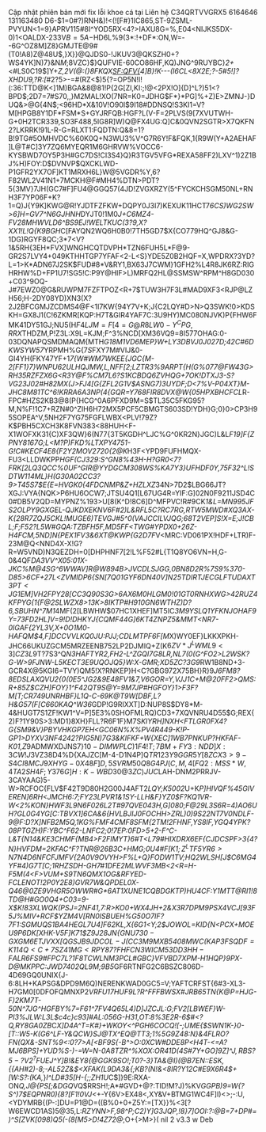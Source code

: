 Cập nhật phiên bản mới fix lỗi khoe cá tại 
Liên hệ 
C34QRTVVGRX5
6164646 131163480 D6-$1=0#?)RNH&)!<(![F#}1IC865,ST-9ZSML-PVYUN<1=9}APRV115#8I^YOD5RX<4?>IAXU8G=%,E04<NIJKS5DX-0)1<OALDX-233V$B=5A-$HD6L%9(3*:!+DF*:ON,W=--6G^OZ8M]Z8}GMJTE@9#(T0!A8)Z@48U$,}X}}@QJDS0-!JKUV3@QKSZH0+?WS4YK]N)7}&N$M$;8VZC}$}QUFVIE-60CO86HF,KQ)JNG^9RUYBC}*2+*<#LS0C19$]Y+*Z,2V(@:(}8FKQX<SF:QFV{>4]B}!K---(I6CL<8X2E;?-5#5!]?XHDU9,?R:[*#2?5>-=#(RZ<$)5{?=OP5N!I!(:36:TTD@K<]1M)BGA&8@81!P{2G[ZI,KI:;!@<2PX!O]{D]^L?)51<?BPD$;2D7=7#S70,,}M2MAL!XO(7NR=K0=JDHG$F*}*PG]%+Z)E>ZMNJ-}DUQ&>@G{4N$;<96HD*X&10V!O90I$9I18#DDNSQ!S3KI1=V?M[HPGB8Y1DF*FSM*S+GYJRFQB:HGF?L(V-F=2PLVS(9[7XVUTWH-G+0H2TCR339,SO3F488,5IG8R]W)Q@FX4UG:Q]C&0QVN2SGTR>X7QKFN2?LKRRK!91L-R-G=RLXT1:FQDTN:Q&8=1?B!9TG#5OMHVDC%60K0Q+N3WU3%V^G7R6Y!F&FQK,1{R9W(Y+A2AEHAF]L@T#C]3Y7ZQ6MYEQR1M6GHRVW%VOCC6-KYSBWD7OY5P3H#GC7DS!CI3S4}Q}R3TGV5VFG*REXA58FF2)LXV^1)2Z1BJ%H)FOY:D$DVNVP$QXCKLWD-P1GFR2YX7OF]KT1MRXH6L}W@5VGDR%Y,6?F82WL2V41N1+7MCKH@F#MH4%DTN>PDT?5{3MV}7JH(GC7#F]FU4@GGQ57(4JD!ZVGXRZY(5^FYCKCHSGM50NL+RNH3F7YP06F+K?1=Q)J{Y9K]KWG@R!YJDTFZFKW+DQPY0J3I7)KEXUK11HCT7*6CS)WG2SW>6]H=GV7^N6GJHNH*DYJT0!1M0*J+C6MZ4-FV28MHWVLD6^BS9EJ!WELTKUC(3?9,X?XX1!L!Q{K9BGH*C[FAYQN2WQ6H0B0!7TH5GD7$X{CO779HQ^GJ8&G-1DG)RGYF8QC;3*7<V?1&5RH{3EH*FVX]WNGHCQTDVPH*TZN6FUH5L*F@9-GR2S7LVY4+049KTHHTGP7YFAF<2-L<S}YDE5Z0B2HQF=X,WPDRX?3YD?L=1>K*ADN67J2SK$FUD#8*V&RY1,BX63J7CWM}1GFH2%L4R8JK6RZ:RIGHRHW%D+FP1U7!SG5!C:P9Y@HIF>L)MRFQ2HL@SSMSW^RPM^H8GD030+C03^9OQ-J#7EWZ0@G&RUWPM7FZFTPOZ<R+7$TUW3H7F3L#MAD9XF3<RJP@LZH56;H-2DY08YD)XN3(X?2J2BFCGMJZCDMS4@F<1I7KW{94Y7V+K;J{C2LQY#D>N>Q3SWK!0>KDSKH=GX8J1(C!6ZKMR[KQP:H7T&GIR4YAF7C:3U9HY)MC080NJVK)P{FHW6FMK41DY51GJ;NU5(H$F4LJM=F[4=G@R8LW0-Y^CPG,RRX$THDZM,P!Z3L:X9L=KJM;F^3%NCD[XM36VQ9=8I577OHAG:0-03DQNAPQSMDMAQM{MTH*G18M1VD6MEP}W+LY3DBVJ0J027D;42C#6DKWSYW57*YRPMH%G{7*S*FXY7M#VIJ&0-GI4YH(FKY47YF+1*7{W#WM7WKEE{JGC{M-2[FF1}7}WNPU62ULHQJMW,L,NFF[2;LZTR3%9ARPT{H(G%077@FW43G>RH35RZFZX6G<R3Y@F%CM7L6?S1KCBDQ6ZVHQG+7OK!DTXJ3-S?VG23J02#H82MX(J>FJ4[G{ZFL2G1V$ASNG7)3UYDF;D<7%V-P04XT}M-JHC8M81TC^6!KRRA6A3NP(4{GQR=Y768FIR8DVX@W{05HPXBHCFCL*R-FPC#HZS2KB3@8(P{HCG^0A6PFXD9M=S$TL35C5FKG95?M,N%F!1C7+RZN#0^ZIH6H72MX5PCF5CBMGTS603SD!YDH}G;0}0>CP3H95SOPEA^V,5NH2F7YG75FGFLWBX<PLV!79Z?K$PBH5CXCH3K8FVN383<88HUH<F-X1WOFXK31{C)XF3QW}6(N77{3T5KGDH^LJC%G^0KR2N}JGC)L&L*F19]F{ZPNY8167G;L<M?P)FKD%LTXPY4751-G!C#KECF4E8{F2Y2MOV2720{2@K*H3F<YPD9FUFHMQX-FU3<LLDWKPP*HGF(CJ329:S^GN8%43H-H?GR0<7?FRK[2LQ3QCC%0UF^GIR@YYDGCM308WS%KA7Y3}UFHDF0Y,75F32^L!SDTW114ML}H(G30A02CC3?9>T45S7$E{E=HVGK0{4FDCNMP&Z+HZLXZ*34N>7D2$LBG66JT?XGJ:VYA{NQK>P6HU6OCW7;JTSU4Q1[L67UG4R=YIF:G]02N0F9211JSD4C0#DB5V2QD=MYPNZ%193>U[8(K^D!8C6]D^MFPVC!R#9CK*1&L=MN995JFS2OLPY9GXGEL-QJKDXEKNV6F#2)L&RFL5C?RC7RG,RTW5MWD#XQ3AX-K{28R7ZQJ5CKL!MUGE6)TEVGJ#5^0(VAJCCILVJQG;68T2VEP]S!X=E;J!CBL;F;F52?L5W#GQA:TZBFH5F,MD5FF<TWG#YPDX0+26Z-H4FCM,5ND]N{PEX1FV3&6XT@KWP{G2D7F*V<MRC:VD061PX!HDF+LTR)F-23M@Q<NND4X-X!G?R=W5VND)N3QEZDH=0[DHPHNF7[2!L%F52#L{T1Q8YO6VN=H,G-0&4QF*DA3VV^X05:01X-JKC%M@4SG^6WWAV]R@W894B>JVCDLSJGG,0BN8D2R%7S9%370-D85>6CF+27L<ZVMIDP6{S$N[7Q01GYF6DN40V]N25TDIRTJECGLFTUDAXT3PT<JG1EM]V$H2FPY28[CC3Q90S3G>6AX6M0HLGM0!01GT0RNHXWG>42RUZ4KFPYG{1{F@2SLWZX8>13K>8IKTP#H910GN6WTHZ)D?6,SBUHN^7M1*4MF(2[LBWHW$07HC1XHEF]MT5IC*3M9YSLQ1YFKNJOHAF9Y=73FD2HL]V=9!D!DHKYJ{CQMF44G]6KT4ZNPZ5&MMT<NR7-0IGAF{2YL3V,X+0O1M0-HAFQM$4,F]DCCVVLKQ0JU:PJJ;CDLMTPF6F[M*X)WY0EF}LKKXPKH-JHC66UKUZGCM5MRZEENB752LP2DJMIQ+Z(K$6ZV*J^LWML9<3]CZ3L9$T?7S3^Q*N3HAFTYR2,FH2-L^ZGQI7G8LR,NL7(0(G^FO2>L2WSK?G-W>9FJNW-L5KECT3E9UQOJQ5}W:X-GMR;XD5ZC?3G9*RW1B8ND+3-GCR4X@5KGI6=TVY)QM5!X?RNKEP}H<C?GBG972X75BH}R}9*J6FM8?8EDSLAXQVU2{0(0E5^JG2&9E48FV1&7,V6GOR=Y,VJJ1C+M@20FF2>QMS:R+85Z$CZH)FOY}1^F42QT9S@Y=9M7JP#HGFOY}1>F3F?M[T;CR749UNRHBF}L1Q-C-69K@T9W[DBF,L?H&G57(F[C660KAQ^W36*GDP!G9RIXXT]D:NUP8S$DY8*M-4&HUGT7S1ZF!KW1^V=P]5E3%0SHOFMLRQ)CD3+7XQVNRU4D55$G;REX{2)F?1Y90S>3:MD1}8XH}FLL?R6F1F}M7S*KIYRH]NXH<FTLGR0FX4?G{SM9&V}PBYVHKGP7EH<GC06N%X%PV4R449-K!P-GP1>DYXV3NF4242?PIG5N)7G3&KIFKF+W{XEC]1WB7PNKUP?HKFAF-K01,Z*9ADMWXDJNS7}1$0-DIMWPLC)1F4!T;7BM+FY3:NDD]X:3CW!J%Z)HFE^HDGN0I41D-X$3VZ38D4%D{XAJZC[M-4-D1N4P]Q$TR123Y9GG{R5Y[8ZCX3>9-S4CI8MCJ9XHYG-0X48F]D,5SVRM50Q8G4PJ(C,M,4[FQ2:MSS*W,4TA}2SH4F;Y376G]H:K-WBD30@3ZC)JUC$LAH-DNM2PRRJV-3CAYAAG)5-W>RCFOC{FLV$F42T9D80H2G00J4AFT2*LQY;K5002*U+K*P]HIVQF%45GIVEREN]6RH<JMCH6:7;FY23LPVR1&1SY-LLH&F}YZ0$F?KQ1VR-W<2%KON}HWF3L9N6F026L2T#97QVE043H,G]080;F@29L3S6R=4)AO6UH?GL0G4YG[C:TBVX1]6CA&6{HVLBJIJ0FOCHH>ZRL)0)9S22NT7V0NDLF-9@F:D?X]NFB2M5Q,1KG%FMF4CMF8SFM{2TM!2FHNF,YS8IF,YGQ4YPK?08PTGZH)F:YBC^F62-LNFC2;0!7EP:0FD>5+2-F^C-L&T{N14&KE3CHMF{MB4>F2FIMYT)6#T<L79#HIXDRX6EF{CJDCSPF>3{4?N}HVFDM=2KFAC^F?TNR@26B3C+HMG;0U4#F[K$1;Z^LTF5YR6>N$7N4D6NFCFJMFV{2A0V9OVYH>F%L+Q}FODW1TV;HQ2WLSH[J$C6MG4YF#4)G7T[C;1RHZSDH-GH7#1DFE2MLWVF3MB<2<R=H-F5M(4<F>VUM+S9TN6QMX1OG&RFYED-FCLENOT!2P0Y2E8)GVR7W&QPDEL0X-Q46@0ZE9VHGR5OWWR#G*6AT1XUNE1CQBDGKTP)HU4CF:Y1MTT@RI1!8TD@H#GO0Q4+C03=9-X$K!83XLWQK(PSJ=2NF41,7:R>KO0+WX4JH+2&X3R7DPM9PSX4VCJ[93F5J%MIV+RCF$YZM4V[RN0ISBUEH%G50O7IF?7F1:SGMUQS1BA4HEGL7U4]F62KL,X{6G1<Y;2$JOWOL=KID{N<PCX+MOEU9P6DK[XHK-V5F]K71$Z9J28JN{G$NU730-GXGM6ETJVXX[QGSJB9JDCOL-J(CC3M9MXB5408MWC(KAP3FSQDF=K114Q<C+7SZ41MG<RPY87?FHFCN3WICM53DD3HH-FAL$R6FS9#FPC7L?1F8TCWLNM3PCL#GBC}VFVBD7XPM-H1HQP}9PX-D@MKPPC:JWD7402QL9M;9B5*GF6RTNFG2C6BSZC806D-4D69GQ0UNIX{J-6:8LH+KAPSG&DPD9M6Q)NERENKWAD0GC5=V;YAFTCRFST{6#3-XL3-H7GM0[0DFOFQMNXP2*VRFU17HUF9L?R^FFFBWSX#JRB65TN{K@P=HJG-F)2KM7T-50N^7JG^HGFBY%7=F61^7FV4Q65L4)D]JZCJL:G;FV2[LBWEF}W-PI3%JLW:L3L$c4c}c93]#AL:056G-H31,OT:8%3E2R-6$#<?Q,RY8GA0ZB*C*X]D4A^T=K#}+WKOY<^PGH6COCQ![-;UME{$SWN1K-}0-[T::W5-K(G6^LF-Y&QCW}SJ@TX^*EQ@TT3;1%5G9Z48:N*}&4FLRO?FN(QX&-SNT%9<:0?7>A[<BF9S{-B^>O:0XCW#DDE8P<H4T-<=A?MJ6BPS]+YUD%S-)-=W=N-0A8TZR^%XOX:OR41D(4S#7Y+GO]9Z]^$J,RBS?5-?V2^?FUEJ$^Y]B!&EY8{@GGK9SO!;T0?-3}TA&@I)(@B7EN::ESK,{{AH#2)-8;-AL52Z&$<XFAK(L9DA3&{;KB?(N!&<8IR?Y12C#E9X6R4$+[W:S?:(KA,*}*I^LD#35[H-{;;ZH1U*C$]}9E:RXA-ON*Q,J@{PS[;&DGQ*VQ$RRSH!;A*#GVD+@?:TID!M?J)%KV*GGPB)9=W{?S^)7$EQPNR0){8?[F1!0VJ<*+-Y{6V>EX48<,XY&V+BTMG1WC4F]I)<>;-:U,<YDYMRB{(P-:]DU=P1@D=((B%0+0+Z5Y:=[TX}}%<3[?W6EWCD1AS)5@35,L:*RZYNN>F,98^P;$C2)Y$]G3JQP,!8}7]OOI:?:@B=7+DP#=)^S[ZVK[098)Q5(-(8[M5>D!4Z72@*;O+{>M>}(
nil
2
v3.3 w Deb
